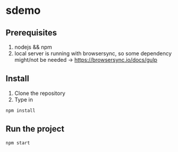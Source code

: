 # sdemo
## Prerequisites
1. nodejs && npm
2. local server is running with browsersync, so some dependency might/not be needed -> https://browsersync.io/docs/gulp
## Install
1. Clone the repository
2. Type in
```
npm install
```
## Run the project
```
npm start
```